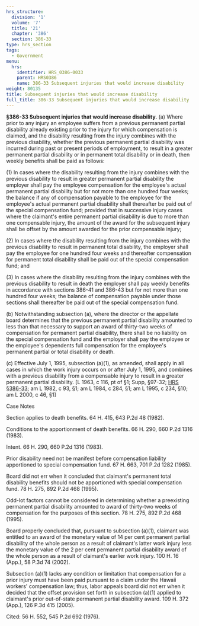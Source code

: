 ```yaml
---
hrs_structure:
  division: '1'
  volume: '7'
  title: '21'
  chapter: '386'
  section: 386-33
type: hrs_section
tags:
  - Government
menu:
  hrs:
    identifier: HRS_0386-0033
    parent: HRS0386
    name: 386-33 Subsequent injuries that would increase disability
weight: 80135
title: Subsequent injuries that would increase disability
full_title: 386-33 Subsequent injuries that would increase disability
---
```

**§386-33 Subsequent injuries that would increase disability.** (a) Where prior to any injury an employee suffers from a previous permanent partial disability already existing prior to the injury for which compensation is claimed, and the disability resulting from the injury combines with the previous disability, whether the previous permanent partial disability was incurred during past or present periods of employment, to result in a greater permanent partial disability or in permanent total disability or in death, then weekly benefits shall be paid as follows:

(1) In cases where the disability resulting from the injury combines with the previous disability to result in greater permanent partial disability the employer shall pay the employee compensation for the employee's actual permanent partial disability but for not more than one hundred four weeks; the balance if any of compensation payable to the employee for the employee's actual permanent partial disability shall thereafter be paid out of the special compensation fund; provided that in successive injury cases where the claimant's entire permanent partial disability is due to more than one compensable injury, the amount of the award for the subsequent injury shall be offset by the amount awarded for the prior compensable injury;

(2) In cases where the disability resulting from the injury combines with the previous disability to result in permanent total disability, the employer shall pay the employee for one hundred four weeks and thereafter compensation for permanent total disability shall be paid out of the special compensation fund; and

(3) In cases where the disability resulting from the injury combines with the previous disability to result in death the employer shall pay weekly benefits in accordance with sections 386-41 and 386-43 but for not more than one hundred four weeks; the balance of compensation payable under those sections shall thereafter be paid out of the special compensation fund.

(b) Notwithstanding subsection (a), where the director or the appellate board determines that the previous permanent partial disability amounted to less than that necessary to support an award of thirty-two weeks of compensation for permanent partial disability, there shall be no liability on the special compensation fund and the employer shall pay the employee or the employee's dependents full compensation for the employee's permanent partial or total disability or death.

(c) Effective July 1, 1995, subsection (a)(1), as amended, shall apply in all cases in which the work injury occurs on or after July 1, 1995, and combines with a previous disability from a compensable injury to result in a greater permanent partial disability. [L 1963, c 116, pt of §1; Supp, §97-32; [HRS §386-33](/title-21/chapter-386/section-386-33/); am L 1982, c 93, §1; am L 1984, c 284, §1; am L 1995, c 234, §10; am L 2000, c 46, §1]

Case Notes

Section applies to death benefits. 64 H. 415, 643 P.2d 48 (1982).

Conditions to the apportionment of death benefits. 66 H. 290, 660 P.2d 1316 (1983).

Intent. 66 H. 290, 660 P.2d 1316 (1983).

Prior disability need not be manifest before compensation liability apportioned to special compensation fund. 67 H. 663, 701 P.2d 1282 (1985).

Board did not err when it concluded that claimant's permanent total disability benefits should not be apportioned with special compensation fund. 78 H. 275, 892 P.2d 468 (1995).

Odd-lot factors cannot be considered in determining whether a preexisting permanent partial disability amounted to award of thirty-two weeks of compensation for the purposes of this section. 78 H. 275, 892 P.2d 468 (1995).

Board properly concluded that, pursuant to subsection (a)(1), claimant was entitled to an award of the monetary value of 14 per cent permanent partial disability of the whole person as a result of claimant's latter work injury less the monetary value of the 2 per cent permanent partial disability award of the whole person as a result of claimant's earlier work injury. 100 H. 16 (App.), 58 P.3d 74 (2002).

Subsection (a)(1) lacks any condition or limitation that compensation for a prior injury must have been paid pursuant to a claim under the Hawaii workers' compensation law; thus, labor appeals board did not err when it decided that the offset provision set forth in subsection (a)(1) applied to claimant's prior out-of-state permanent partial disability award. 109 H. 372 (App.), 126 P.3d 415 (2005).

Cited: 56 H. 552, 545 P.2d 692 (1976).